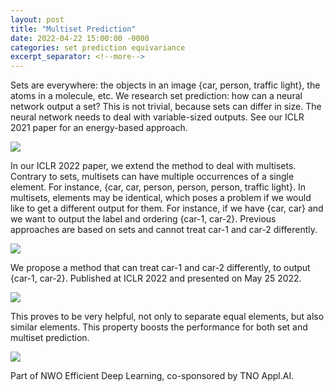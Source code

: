 ```yaml
---
layout: post
title: "Multiset Prediction"
date: 2022-04-22 15:00:00 -0000
categories: set prediction equivariance
excerpt_separator: <!--more-->
---
```


Sets are everywhere: the objects in an image {car, person, traffic light}, the atoms in a molecule, etc. 
We research set prediction: how can a neural network output a set? 
This is not trivial, because sets can differ in size. 
The neural network needs to deal with variable-sized outputs. 
See our ICLR 2021 paper for an energy-based approach.

<img src="https://gertjanburghouts.github.io/pictures/iclr22_poster_neural_network.jpg">

In our ICLR 2022 paper, we extend the method to deal with multisets. 
Contrary to sets, multisets can have multiple occurrences of a single element. 
For instance, {car, car, person, person, person, traffic light}. 
In multisets, elements may be identical, which poses a problem if we would like to get a different output for them. 
For instance, if we have {car, car} and we want to output the label and ordering {car-1, car-2}. 
Previous approaches are based on sets and cannot treat car-1 and car-2 differently. 

<img src="https://gertjanburghouts.github.io/pictures/iclr22_push_apart.jpg">

We propose a method that can treat car-1 and car-2 differently, to output {car-1, car-2}. 
Published at ICLR 2022 and presented on May 25 2022.

<img src="https://gertjanburghouts.github.io/pictures/iclr22_poster_ordering.jpg">

This proves to be very helpful, not only to separate equal elements, but also similar elements. 
This property boosts the performance for both set and multiset prediction. 

<img src="https://gertjanburghouts.github.io/pictures/iclr22_clevr.jpg">

Part of NWO Efficient Deep Learning, co-sponsored by TNO Appl.AI.


